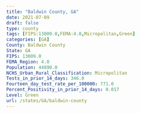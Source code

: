 ```yaml
---
title: "Baldwin County, GA"
date: 2021-07-09
draft: false
type: county
tags: [FIPS:13009.0,FEMA:4.0,Micropolitan,Green]
categories: [GA]
County: Baldwin County
State: GA
FIPS: 13009.0
FEMA_Region: 4.0
Population: 44890.0
NCHS_Urban_Rural_Classification: Micropolitan
Tests_in_prior_14_days: 346.0
Fourteen_day_test_rate_per_100000: 771.0
Percent_Positivity_in_prior_14_days: 0.017
Level: Green
url: /states/GA/baldwin-county
---
```



